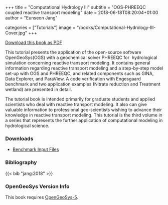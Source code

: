 +++
title = "Computational Hydrology III"
subtitle = "OGS-PHREEQC coupled reactive transport modeling"
date = 2018-06-18T08:20:04+01:00
author = "Eunseon Jang"

categories = ["Tutorials"]
image = "/books/Computational-Hydrology-III-Cover.jpg"
+++

[<i class="far fa-file-pdf"></i> Download this book as PDF](https://ogsstorage.blob.core.windows.net/web/Books/Computational-Hydrology-III/Computational-Hydrology-III.pdf)

This tutorial presents the application of the open-source software OpenGeoSys(OGS) with a geochemical solver PHREEQC for ​
​hydrological simulation concerning reactive transport modeling. It contains general information regarding reactive transport modeling and a step-by-step model set-up with OGS and PHREEQC, and related components such as GINA, Data Explorer, and ParaView. A code verification with Engesgaard benchmark and two application examples (Nitrate reduction and Treatment wetland) are presented in detail.

The tutorial book is intended primarily for graduate students and applied scientists who deal with reactive transport modeling. It also can give valuable information to professional geo-scientists wishing to advance their knowledge in reactive transport modeling. This tutorial is the third volume in a series that represents the further application of computational modeling in hydrological science.

<div class='note clear-both'>

### <i class="far fa-download"></i> Downloads

- [<i class="far fa-file-archive"></i> Benchmark Input Files](https://ogsstorage.blob.core.windows.net/web/Books/Computational-Hydrology-III/Computational-Hydrology-III-Files.zip)

</div>

<div class='note'>

### <i class="far fa-book"></i> Bibliography

{{< bib "jang:2018" >}}
</div>

<div class='note'>

### <i class="far fa-code-branch"></i> OpenGeoSys Version Info

This book requires [OpenGeoSys-5](/ogs-5/).
</div>
